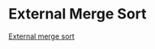 # External Merge Sort

[External merge sort](http://www.cs.uah.edu/~rcoleman/CS221/Sorting/Images/MergeSort.jpg)
